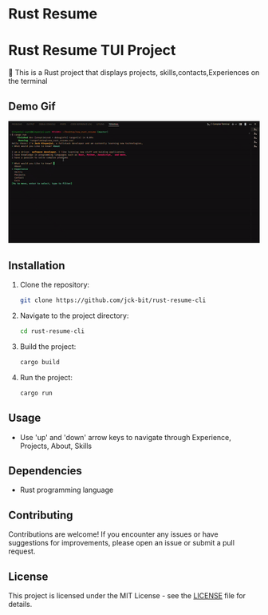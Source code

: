 # Rust Resume

# Rust Resume TUI Project

🚀 This is a Rust project that displays projects, skills,contacts,Experiences on the terminal

## Demo Gif

![Demo GIF](./gif/resume.gif)



## Installation

1. Clone the repository:

    ```bash
    git clone https://github.com/jck-bit/rust-resume-cli
    ```

2. Navigate to the project directory:

    ```bash
    cd rust-resume-cli
    ```

3. Build the project:

    ```bash
    cargo build
    ```

4. Run the project:

    ```bash
    cargo run
    ```

## Usage

- Use  'up' and 'down' arrow keys to navigate through Experience, Projects, About, Skills


## Dependencies

- Rust programming language

## Contributing

Contributions are welcome! If you encounter any issues or have suggestions for improvements, please open an issue or submit a pull request.

## License

This project is licensed under the MIT License - see the [LICENSE](LICENSE) file for details.
